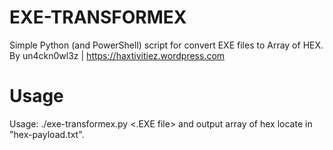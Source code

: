 
# EXE-TRANSFORMEX
Simple Python (and PowerShell) script for convert EXE files to Array of HEX.
By un4ckn0wl3z | https://haxtivitiez.wordpress.com 

# Usage
Usage: ./exe-transformex.py <.EXE file>
and output array of hex locate in "hex-payload.txt".


